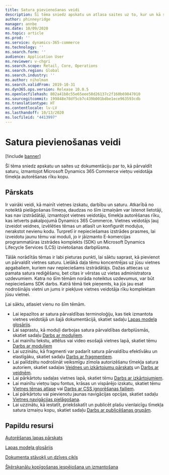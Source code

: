 ```yaml
---
title: Satura pievienošanas veidi
description: Šī tēma sniedz apskatu un atlasa saites uz to, kur un kā sākt satura pārvaldību, izmantojot Microsoft Dynamics 365 Commerce vietņu veidotāja tīmekļa autorēšanas rīku kopu.
author: phinneyridge
manager: annbe
ms.date: 10/09/2020
ms.topic: article
ms.prod: ''
ms.service: dynamics-365-commerce
ms.technology: ''
ms.search.form: ''
audience: Application User
ms.reviewer: v-chgri
ms.search.scope: Retail, Core, Operations
ms.search.region: Global
ms.search.industry: ''
ms.author: niholman
ms.search.validFrom: 2019-10-31
ms.dyn365.ops.version: Release 10.0.5
ms.openlocfilehash: 802a41b8c55e65eee58d26137c2f160b69847010
ms.sourcegitcommit: 199848e78df5cb7c439b001bdbe1ece963593cdb
ms.translationtype: HT
ms.contentlocale: lv-LV
ms.lasthandoff: 10/13/2020
ms.locfileid: "4413997"
---
```

# <a name="ways-to-add-content"></a>Satura pievienošanas veidi

[!include [banner](includes/banner.md)]

Šī tēma sniedz apskatu un saites uz dokumentāciju par to, kā pārvaldīt saturu, izmantojot Microsoft Dynamics 365 Commerce vietņu veidotāja tīmekļa autorēšanas rīku kopu.

## <a name="overview"></a>Pārskats

Ir vairāki veidi, kā mainīt vietnes izskatu, darbību un saturu. Atkarībā no noteiktā pielāgošanas līmeņa, daudzas no šīm izmaiņām var īstenot lietotāji, kas nav izstrādātāji, izmantojot vietnes veidotāju, tīmekļa autorēšanas rīku, kas ietverts pakalpojumā Dynamics 365 Commerce. Vietnes veidotājs ļauj izveidot veidnes, izvēlēties tēmas un atlasīt un konfigurēt moduļus, nerakstot nevienu kodu. Turpretī ir nepieciešamas izstrādes prasmes, lai izveidotu jaunu tēmu vai moduli, jo ir jāizmanto E-komercijas programmatūras izstrādes komplekts (SDK) un Microsoft Dynamics Lifecycle Services (LCS) izvietošanas darbplūsma.

Tālāk norādītās tēmas ir labi pieturas punkti, lai sāktu saprast, kā pievienot un pārvaldīt vietnes saturu. Lielākā daļa tēmu koncentrējas uz jūsu vietnes apgabaliem, kuriem nav nepieciešams izstrādātājs. Dažas attiecas uz pamata satura rediģēšanu, bet citas ir vērstas uz vietas administratora uzdevumiem. Katra no šīm tēmām norāda noteiktus uzdevumus, var būt nepieciešams SDK darbs. Katrā tēmā tiek pieņemts, ka jūs jau esat nodrošinājis vietni un jums ir piekļuve vietnes veidotāja rīku komplektam jūsu vietnei.

Lai sāktu, atlasiet vienu no šīm tēmām.

- Lai iepazītos ar satura pārvaldības terminoloģiju, kas tiek izmantota vietnes veidotājā un šajā dokumentācijā, skatiet sadaļu [Lapas modeļa glosārijs](page-elements-overview.md).
- Lai saprastu, kā moduļi darbojas satura pārvaldības darbplūsmās, skatiet sadaļu [Darbs ar moduļiem](work-with-modules.md).
- Lai mainītu tekstu, attēlus vai video esošajā vietnes lapā, skatiet tēmu [Darbs ar moduļiem](work-with-modules.md)
- Lai uzzinātu, kā fragmenti var padarīt satura pārvaldību efektīvāku un elastīgāku, skatiet sadaļu [Darbs ar fragmentiem](work-with-fragments.md).
- Lai palīdzētu nodrošināt veiksmīgu zīmola autorizēšanu tīmekļa satura autoriem, skatiet sadaļas [Veidnes un izkārtojumu pārskats](templates-layouts-overview.md) un [Darbs ar veidnēm](work-with-templates.md).
- Lai pārkārtotu sadaļas vietnes lapā, skatiet tēmu [Darbs ar izkārtojumiem](work-with-layouts.md).
- Lai mainītu vietņu lapu fontus, krāsas un vispārējo izskatu, skatiet tēmu [Vietnes tēmas atlase](select-site-theme.md) vai [Darbs ar CSS ignorēšanas failiem](css-override-files.md).
- Lai pārkārtotu vai pievienotu jaunas navigācijas opcijas, skatiet sadaļu [Vietnes navigācijas pielāgošana](customize-site-navigation.md).
- Lai uzzinātu, kā iestatīt, priekšskatīt un publicēt plašu vienlaicīgu tīmekļa satura izmaiņu kopu, skatiet sadaļu [Darbs ar publicēšanas grupām](publish-groups.md).

## <a name="additional-resources"></a>Papildu resursi

[Autorēšanas lapas pārskats](authoring-home-overview.md)

[Lapas modeļa glosārijs](page-elements-overview.md)

[Dokumenta stāvokļi un dzīves cikls](document-states-overview.md)

[Šķērskanālu kopīgošanas iespējošana un izmantošana](cross-channel-sharing.md)
